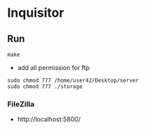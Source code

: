 # Inquisitor

## Run

```
make
```

- add all permission for ftp
```
sudo chmod 777 /home/user42/Desktop/server
sudo chmod 777 ./storage
```

### FileZilla

- http://localhost:5800/
